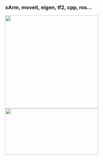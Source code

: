### xArm, moveit, eigen, tf2, cpp, ros...
   
   
<img src="https://user-images.githubusercontent.com/52944554/165782728-b3eae9bb-30a6-449a-a1c7-2fdb90a6b676.jpg" width="300" height="300">  

<img src="https://user-images.githubusercontent.com/52944554/165782647-25a16af7-1a04-471a-a959-8b8b29689a2d.gif" width="300" height="150">

